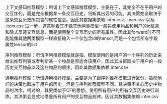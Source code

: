 上下文感知推荐模型：所谓上下文感知推荐模型，主要在于，其完全不在乎用户的交互序列，而是完全根据某一条交互历史，判断其出现的可能。其决策完全取决于这条交互历史所包含的属性信息。因此其数据集依赖.inter.csv, .user.csv 以及 .item.csv
进一步，这意味着其不像其他两类模型一般只使用物品和用户的id信息和隐式反馈交互信息，而是使用整个交互历史的所有属性。因此其forward时不可能能像其他两类模型一样直接输入一个仅包含id的tensor,而是一个包含所有字段属性tensor的list

序列推荐模型：所谓序列推荐模型就是指，模型使用的是用户的一个序列的历史来给出推荐列表或者判断某一个物品是否适合该用户。因此其决策取决于用户的一段历史交互物品以及这些物品的顺序。因此其数据集依赖.inter.csv

通用推荐模型：所谓通用推荐模型，主要是为了跟序列推荐模型进行区分，虽然他们的决策也取决于用户的历史，但是与序列推荐模型不同。其决策不关心历史中物品的次序，相对的，其更类似于CF的思想，使用所有用户的所有交互历史进行训练，其决策会显式地借鉴所有用户的交互物品规律。因此其数据集依赖.inter.csv